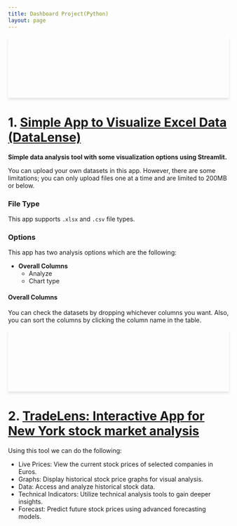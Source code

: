 ```yaml
---
title: Dashboard Project(Python)
layout: page
---
```



<div style="background: url('Images/DataSense.PNG') no-repeat center center; background-size: contain; box-shadow: 0 4px 6px rgba(0,0,0,0.1); text-align: center; padding: 50px 0;">
    <h1 style="color: white; text-shadow: 2px 2px 2px rgba(0,0,0,0.5);"></h1>
</div>

# 1. [Simple App to Visualize Excel Data (DataLense)](https://github.com/wahidupal/DataSense)
**Simple data analysis tool with some visualization options using Streamlit.**

You can upload your own datasets in this app. However, there are some limitations; you can only upload files one at a time and are limited to 200MB or below.

### File Type
This app supports `.xlsx` and `.csv` file types.

### Options
This app has two analysis options which are the following:
- **Overall Columns**
  - Analyze
  - Chart type

#### Overall Columns
You can check the datasets by dropping whichever columns you want. Also, you can sort the columns by clicking the column name in the table.

<div style="background: url('Images/TradeLense.PNG') no-repeat center center; background-size: contain; box-shadow: 0 4px 6px rgba(0,0,0,0.1); text-align: center; padding: 50px 0;">
    <h1 style="color: white; text-shadow: 2px 2px 4px rgba(0,0,0,0.5);"></h1>
</div>

# 2. [TradeLens: Interactive App for New York stock market analysis](https://github.com/wahidupal/TradeLens)
Using this tool we can do the following:
- Live Prices: View the current stock prices of selected companies in Euros.
- Graphs: Display historical stock price graphs for visual analysis.
- Data: Access and analyze historical stock data.
- Technical Indicators: Utilize technical analysis tools to gain deeper insights.
- Forecast: Predict future stock prices using advanced forecasting models.
